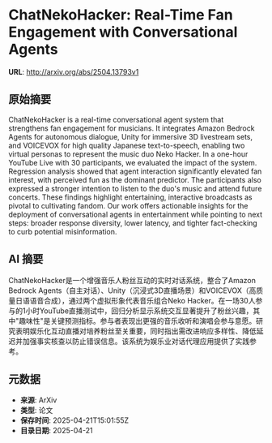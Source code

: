 # ChatNekoHacker: Real-Time Fan Engagement with Conversational Agents

**URL**: http://arxiv.org/abs/2504.13793v1

## 原始摘要

ChatNekoHacker is a real-time conversational agent system that strengthens
fan engagement for musicians. It integrates Amazon Bedrock Agents for
autonomous dialogue, Unity for immersive 3D livestream sets, and VOICEVOX for
high quality Japanese text-to-speech, enabling two virtual personas to
represent the music duo Neko Hacker. In a one-hour YouTube Live with 30
participants, we evaluated the impact of the system. Regression analysis showed
that agent interaction significantly elevated fan interest, with perceived fun
as the dominant predictor. The participants also expressed a stronger intention
to listen to the duo's music and attend future concerts. These findings
highlight entertaining, interactive broadcasts as pivotal to cultivating
fandom. Our work offers actionable insights for the deployment of
conversational agents in entertainment while pointing to next steps: broader
response diversity, lower latency, and tighter fact-checking to curb potential
misinformation.


## AI 摘要

ChatNekoHacker是一个增强音乐人粉丝互动的实时对话系统，整合了Amazon Bedrock Agents（自主对话）、Unity（沉浸式3D直播场景）和VOICEVOX（高质量日语语音合成），通过两个虚拟形象代表音乐组合Neko Hacker。在一场30人参与的1小时YouTube直播测试中，回归分析显示系统交互显著提升了粉丝兴趣，其中"趣味性"是关键预测指标。参与者表现出更强的音乐收听和演唱会参与意愿。研究表明娱乐化互动直播对培养粉丝至关重要，同时指出需改进响应多样性、降低延迟并加强事实核查以防止错误信息。该系统为娱乐业对话代理应用提供了实践参考。

## 元数据

- **来源**: ArXiv
- **类型**: 论文
- **保存时间**: 2025-04-21T15:01:55Z
- **目录日期**: 2025-04-21
